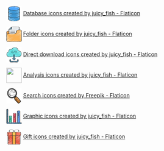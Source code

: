 <img src="static/images/db.png" height="40px" width="40px" style="vertical-align: middle;"></img>
<a href="https://www.flaticon.com/free-icons/database" title="database icons">Database icons created by juicy_fish - Flaticon</a>
  
  
<img src="static/images/folder.png" height="40px" width="40px" style="vertical-align: middle;"></img>
<a href="https://www.flaticon.com/free-icons/folder" title="folder icons">Folder icons created by juicy_fish - Flaticon</a>
  
  
<img src="static/images/cloud-download.png" height="40px" width="40px" style="vertical-align: middle;"></img>
<a href="https://www.flaticon.com/free-icons/direct-download" title="direct download icons">Direct download icons created by juicy_fish - Flaticon</a>
  
  
<img src="static/images/exploration.png" height="40px" width="40px" style="vertical-align: middle;"></img>
<a href="https://www.flaticon.com/free-icons/analysis" title="analysis icons">Analysis icons created by juicy_fish - Flaticon</a>
  
  
<img src="static/images/magnifying-glass.png" height="40px" width="40px" style="vertical-align: middle;"></img> 
<a href="https://www.flaticon.com/free-icons/search" title="search icons">Search icons created by Freepik - Flaticon</a>
  
  
<img src="static/images/bar-chart.png" height="40px" width="40px" style="vertical-align: middle;"></img>
<a href="https://www.flaticon.com/free-icons/graphic" title="graphic icons">Graphic icons created by juicy_fish - Flaticon</a>
  
  
<img src="static/images/gift-box.png" height="40px" width="40px" style="vertical-align: middle;"></img>
<a href="https://www.flaticon.com/free-icons/gift" title="gift icons">Gift icons created by juicy_fish - Flaticon</a>